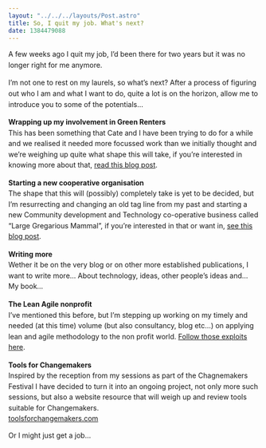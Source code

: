 ```yaml
---
layout: "../../../layouts/Post.astro"
title: So, I quit my job. What's next?
date: 1384479088
---
```

<p class="p1"><span style="line-height: 1.538em;">A few weeks ago I quit my job, I&rsquo;d been there for two years but it was no longer right for me anymore.<p class="p1"><span style="line-height: 1.538em;">I&rsquo;m not one to rest on my laurels, so what&rsquo;s next? After a process of figuring out who I am and what I want to do, quite a lot is on the horizon, allow me to introduce you to some of the potentials&hellip;<p class="p1"><span style="line-height: 1.538em;"><strong>Wrapping up my involvement in Green Renters</strong><br /><span style="line-height: 1.538em;">This has been something that Cate and I have been trying to do for a while and we realised it needed more focussed work than we initially thought and we&rsquo;re weighing up quite what shape this will take, if you&rsquo;re interested in knowing more about that, <a href="https://greenrenters.org/news/time-new-lease" target="_blank">read this blog post</a>.<p class="p1"><strong><span style="line-height: 1.538em;">Starting a new cooperative organisation</strong><br /><span style="line-height: 1.538em;">The shape that this will (possibly) completely take is yet to be decided, but I&rsquo;m resurrecting and changing an old tag line from my past and starting a new Community development and Technology co-operative business called &ldquo;Large Gregarious Mammal&rdquo;, if you&rsquo;re interested in that or want in, <a href="https://largegregariousmammal.com/content/introducing-large-gregarious-mammal#overlay-context=" target="_blank">see this blog post</a>.<p class="p1"><strong style="line-height: 1.538em;">Writing more</strong><br /><span style="line-height: 1.538em;">Wether it be on the very blog or on other more established publications, I want to write more&hellip; About technology, ideas, other people&rsquo;s ideas and&hellip; My book&hellip;<p class="p1"><strong><span style="line-height: 1.538em;">The Lean Agile nonprofit</strong><br /><span style="line-height: 1.538em;">I&rsquo;ve mentioned this before, but I&rsquo;m stepping up working on my timely and needed (at this time) volume (but also consultancy, blog etc&hellip;) on applying lean and agile methodology to the non profit world. <a href="https://theleanagilenonprofit.com/" target="_blank">Follow those exploits here</a>.<p class="p1"><span style="line-height: 1.538em;"><strong>Tools for Changemakers</strong><br /><span style="line-height: 1.538em;">Inspired by the reception from my sessions as part of the Chagnemakers Festival I have decided to turn it into an ongoing project, not only more such sessions, but also a website resource that will weigh up and review tools suitable for Changemakers.<br /><a href="https://toolsforchangemakers.com" target="_blank">toolsforchangemakers.com</a><p class="p1">Or I might just get a job&hellip;
